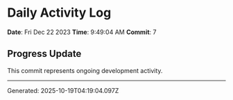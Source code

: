 # Daily Activity Log

**Date**: Fri Dec 22 2023
**Time**: 9:49:04 AM
**Commit**: 7

## Progress Update

This commit represents ongoing development activity.

---
Generated: 2025-10-19T04:19:04.097Z
